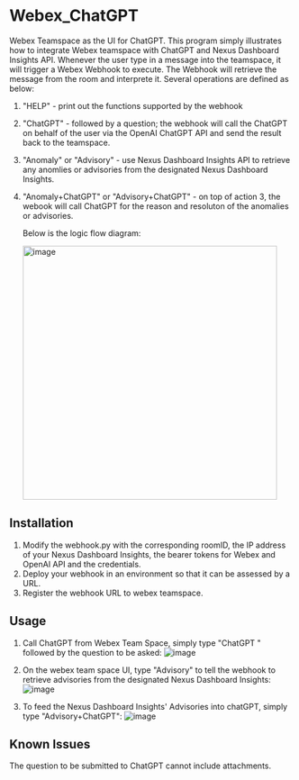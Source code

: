 # Webex_ChatGPT
 Webex Teamspace as the UI for ChatGPT. This program simply illustrates how to integrate Webex teamspace with ChatGPT and Nexus Dashboard Insights API. Whenever the user type in a message into the teamspace, it will trigger a Webex Webhook to execute. The Webhook will retrieve the message  from the room and interprete it. Several operations are defined as below:

 1. "HELP" - print out the functions supported by the webhook
 2. "ChatGPT" - followed by a question; the webhook will call the ChatGPT on behalf of the user via the OpenAI ChatGPT API and send the result back to the teamspace.
 3. "Anomaly" or "Advisory" - use Nexus Dashboard Insights API to retrieve any anomlies or advisories from the designated Nexus Dashboard Insights.
 4. "Anomaly+ChatGPT" or "Advisory+ChatGPT" - on top of action 3, the webook will call ChatGPT for the reason and resoluton of the anomalies or advisories.

    Below is the logic flow diagram:

    <img width="451" alt="image" src="https://github.com/philiwon8868/Webex_ChatGPT/assets/8743281/606415a4-3ef2-46af-998a-c9870a93a7ce">


## Installation
1. Modify the webhook.py with the corresponding roomID, the IP address of your Nexus Dashboard Insights, the bearer tokens for Webex and OpenAI API and the credentials.
2. Deploy your webhook in an environment so that it can be assessed by a URL.
3. Register the webhook URL to webex teamspace.

## Usage
1. Call ChatGPT from Webex Team Space, simply type "ChatGPT " followed by the question to be asked:
![image](https://github.com/philiwon8868/Webex_ChatGPT/assets/8743281/dd52dfd2-fa2a-49ec-9731-0de5aeb0102d)

2. On the webex team space UI, type "Advisory" to tell the webhook to retrieve advisories from the designated Nexus Dashboard Insights:
![image](https://github.com/philiwon8868/Webex_ChatGPT/assets/8743281/4c43d1f6-bb32-49ea-95cd-8b144b9d48d2)

3. To feed the Nexus Dashboard Insights' Advisories into chatGPT, simply type "Advisory+ChatGPT":
![image](https://github.com/philiwon8868/Webex_ChatGPT/assets/8743281/f7661f90-a50a-4488-a576-2ff527ab61b1)


## Known Issues
The question to be submitted to ChatGPT cannot include attachments.






